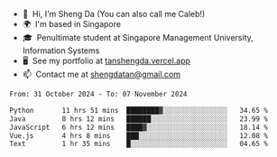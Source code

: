 <!---
tan-sd/tan-sd is a ✨ special ✨ repository because its `README.md` (this file) appears on your GitHub profile.
You can click the Preview link to take a look at your changes.
--->
- 👋  Hi, I'm Sheng Da (You can also call me Caleb!)
- 🌍  I'm based in Singapore
- 🎓  Penultimate student at Singapore Management University, Information Systems
- 🖥️  See my portfolio at [tanshengda.vercel.app](https://tanshengda.vercel.app/)
- 📫  Contact me at [shengdatan@gmail.com](mailto:shengdatan@gmail.com)

<!--START_SECTION:waka-->

```txt
From: 31 October 2024 - To: 07 November 2024

Python       11 hrs 51 mins  ████████▓░░░░░░░░░░░░░░░░   34.65 %
Java         8 hrs 12 mins   ██████░░░░░░░░░░░░░░░░░░░   23.99 %
JavaScript   6 hrs 12 mins   ████▓░░░░░░░░░░░░░░░░░░░░   18.14 %
Vue.js       4 hrs 8 mins    ███░░░░░░░░░░░░░░░░░░░░░░   12.08 %
Text         1 hr 35 mins    █░░░░░░░░░░░░░░░░░░░░░░░░   04.65 %
```

<!--END_SECTION:waka-->
